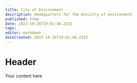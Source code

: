 ```yaml
---
title: City of Environment
description: Headquarters for the ministry of environment
published: true
date: 2023-10-26T19:01:48.233Z
tags: 
editor: markdown
dateCreated: 2023-10-26T19:01:48.233Z
---
```


# Header
Your content here